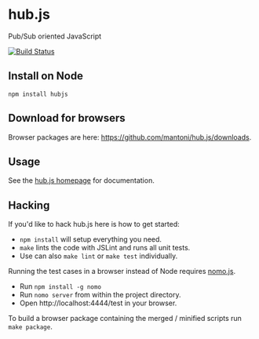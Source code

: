 # hub.js

Pub/Sub oriented JavaScript

[![Build Status](https://secure.travis-ci.org/mantoni/hub.js.png?branch=rewrite)](http://travis-ci.org/mantoni/hub.js)

## Install on Node

```
npm install hubjs
```

## Download for browsers

Browser packages are here: https://github.com/mantoni/hub.js/downloads.


## Usage

See the [hub.js homepage](http://mantoni.github.com/hub.js) for documentation.

## Hacking

If you'd like to hack hub.js here is how to get started:

 - `npm install` will setup everything you need.
 - `make` lints the code with JSLint and runs all unit tests.
 - Use can also `make lint` or `make test` individually.

Running the test cases in a browser instead of Node requires [nomo.js](https://github.com/mantoni/nomo.js).

 - Run `npm install -g nomo`
 - Run `nomo server` from within the project directory.
 - Open http://localhost:4444/test in your browser.

To build a browser package containing the merged / minified scripts run `make package`.
